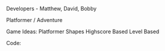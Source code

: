 Developers - Matthew, David, Bobby

Platformer / Adventure


Game Ideas: 
Platformer
Shapes
Highscore Based
Level Based




 

Code:

